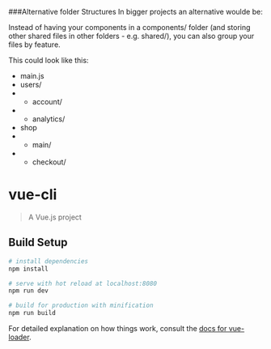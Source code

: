 ###Alternative folder Structures
In bigger projects an alternative woulde be:

Instead of having your components in a components/ folder (and storing other shared files in other folders - e.g. shared/), you can also group your files by feature.

This could look like this:

- main.js
- users/
- - account/
- - analytics/
- shop
- - main/
- - checkout/

# vue-cli

> A Vue.js project

## Build Setup

``` bash
# install dependencies
npm install

# serve with hot reload at localhost:8080
npm run dev

# build for production with minification
npm run build
```

For detailed explanation on how things work, consult the [docs for vue-loader](http://vuejs.github.io/vue-loader).


